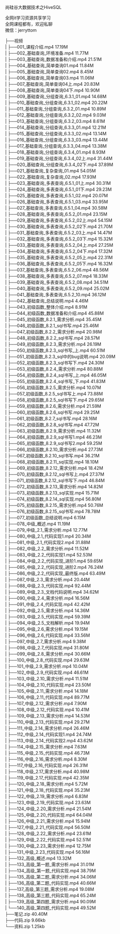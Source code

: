 尚硅谷大数据技术之HiveSQL

全网it学习资源共享学习<br>全网课程都有，欢迎私聊<br>微信：jerryttom<br>

├──视频<br> | ├──001_课程介绍.mp4 17.19M<br> | ├──002_基础查询_环境准备.mp4 11.77M<br> | ├──003_基础查询_数据准备和介绍.mp4 21.51M<br> | ├──004_基础查询_简单查询01.mp4 11.84M<br> | ├──005_基础查询_简单查询02.mp4 8.45M<br> | ├──006_基础查询_简单查询03.mp4 11.06M<br> | ├──007_基础查询_简单查询04上.mp4 20.83M<br> | ├──008_基础查询_简单查询04下.mp4 10.90M<br> | ├──009_基础查询_分组查询_6.3.1_01.mp4 14.68M<br> | ├──010_基础查询_分组查询_6.3.1_02.mp4 20.22M<br> | ├──011_基础查询_分组查询_6.3.2_01.mp4 10.89M<br> | ├──012_基础查询_分组查询_6.3.2_02.mp4 9.03M<br> | ├──013_基础查询_分组查询_6.3.2_03.mp4 8.61M<br> | ├──014_基础查询_分组查询_6.3.3_01.mp4 12.21M<br> | ├──015_基础查询_分组查询_6.3.3_02.mp4 13.14M<br> | ├──016_基础查询_分组查询_6.3.3_03.mp4 13.44M<br> | ├──017_基础查询_分组查询_6.3.3_04.mp4 13.38M<br> | ├──018_基础查询_分组查询_6.3.4_01.mp4 8.93M<br> | ├──019_基础查询_分组查询_6.3.4_02上.mp4 31.44M<br> | ├──020_基础查询_分组查询_6.3.4_02下.mp4 37.89M<br> | ├──021_基础查询_复杂查询_01.mp4 54.05M<br> | ├──022_基础查询_复杂查询_02.mp4 17.93M<br> | ├──023_基础查询_多表查询_6.5.1_01上.mp4 30.31M<br> | ├──024_基础查询_多表查询_6.5.1_01下.mp4 29.23M<br> | ├──025_基础查询_多表查询_6.5.1_02.mp4 20.07M<br> | ├──026_基础查询_多表查询_6.5.1_03.mp4 33.95M<br> | ├──027_基础查询_多表查询_6.5.1_04.mp4 30.58M<br> | ├──028_基础查询_多表查询_6.5.2_01.mp4 23.15M<br> | ├──029_基础查询_多表查询_6.5.2_02上.mp4 54.15M<br> | ├──030_基础查询_多表查询_6.5.2_02下.mp4 21.70M<br> | ├──031_基础查询_多表查询_6.5.2_03上.mp4 14.47M<br> | ├──032_基础查询_多表查询_6.5.2_03下.mp4 15.32M<br> | ├──033_基础查询_多表查询_6.5.2_04上.mp4 27.25M<br> | ├──034_基础查询_多表查询_6.5.2_04下.mp4 17.32M<br> | ├──035_基础查询_多表查询_6.5.2_05上.mp4 22.31M<br> | ├──036_基础查询_多表查询_6.5.2_05下.mp4 16.32M<br> | ├──037_基础查询_多表查询_6.5.2_06.mp4 48.56M<br> | ├──038_基础查询_多表查询_6.5.2_07.mp4 18.33M<br> | ├──039_基础查询_多表查询_6.5.2_08.mp4 34.51M<br> | ├──040_基础查询_多表查询_6.5.2_09.mp4 25.02M<br> | ├──041_基础查询_多表查询_6.5.2_10.mp4 36.12M<br> | ├──042_基础查询_总结说明.mp4 4.46M<br> | ├──043_初级函数_整体介绍.mp4 8.91M<br> | ├──044_初级函数_数据准备和介绍.mp4 45.88M<br> | ├──045_初级函数_8.2.1_需求分析.mp4 35.45M<br> | ├──046_初级函数_8.2.1_sql书写.mp4 25.46M<br> | ├──047_初级函数_8.2.2_需求分析.mp4 20.98M<br> | ├──048_初级函数_8.2.2_sql书写.mp4 28.57M<br> | ├──049_初级函数_8.2.3_需求分析.mp4 26.19M<br> | ├──050_初级函数_8.2.3_sql书写_上.mp4 60.51M<br> | ├──051_初级函数_8.2.3_sql中的bug说明.mp4 20.09M<br> | ├──052_初级函数_8.2.3_sql书写下.mp4 24.30M<br> | ├──053_初级函数_8.2.4_需求分析.mp4 80.88M<br> | ├──054_初级函数_8.2.4_sql书写_上.mp4 46.05M<br> | ├──055_初级函数_8.2.4_sql书写_下.mp4 41.83M<br> | ├──056_初级函数_8.2.5_需求分析.mp4 10.07M<br> | ├──057_初级函数_8.2.5_sql书写上.mp4 73.88M<br> | ├──058_初级函数_8.2.5_sql书写下.mp4 29.65M<br> | ├──059_初级函数_8.2.6_需求分析.mp4 21.59M<br> | ├──060_初级函数_8.2.6_sql书写.mp4 29.25M<br> | ├──061_初级函数_8.2.7_sql书写.mp4 28.16M<br> | ├──062_初级函数_8.2.8_sql书写.mp4 47.72M<br> | ├──063_初级函数_8.2.9_需求分析.mp4 11.32M<br> | ├──064_初级函数_8.2.9_sql书写1.mp4 46.23M<br> | ├──065_初级函数_8.2.9_sql书写2.mp4 59.25M<br> | ├──066_初级函数_8.2.10_需求分析.mp4 27.73M<br> | ├──067_初级函数_8.2.10_sql书写.mp4 36.21M<br> | ├──068_初级函数_8.2.11_sql实现.mp4 18.10M<br> | ├──069_初级函数_8.2.12_需求分析.mp4 18.42M<br> | ├──070_初级函数_8.2.12_sql书写上.mp4 27.37M<br> | ├──071_初级函数_8.2.12_sql书写下.mp4 46.84M<br> | ├──072_初级函数_8.2.13_需求分析.mp4 14.82M<br> | ├──073_初级函数_8.2.13_sql实现.mp4 15.71M<br> | ├──074_初级函数_8.2.14_sql实现.mp4 56.80M<br> | ├──075_初级函数_8.2.15_需求分析.mp4 50.76M<br> | ├──076_初级函数_8.2.15_sql书写.mp4 78.78M<br> | ├──077_初级函数_总结说明.mp4 6.15M<br> | ├──078_中级_概述.mp4 11.19M<br> | ├──079_中级_2.1_需求分析.mp4 12.77M<br> | ├──080_中级_2.1_代码实现1.mp4 20.34M<br> | ├──081_中级_2.1_代码实现2.mp4 31.88M<br> | ├──082_中级_2.2_需求分析.mp4 11.52M<br> | ├──083_中级_2.2_代码实现1.mp4 52.53M<br> | ├──084_中级_2.2_代码实现_进阶1.mp4 59.65M<br> | ├──085_中级_2.2_代码实现_进阶2.mp4 76.24M<br> | ├──086_中级_2.2_代码实现_最终版.mp4 63.49M<br> | ├──087_中级_2.3_需求分析.mp4 20.44M<br> | ├──088_中级_2.3_代码实现.mp4 92.44M<br> | ├──089_中级_2.3_文档代码说明.mp4 34.62M<br> | ├──090_中级_2.4_需求分析.mp4 16.56M<br> | ├──091_中级_2.4_代码实现.mp4 42.42M<br> | ├──092_中级_2.5_需求分析.mp4 14.36M<br> | ├──093_中级_2.5_代码实现.mp4 59.39M<br> | ├──094_中级_2.5_文档解析.mp4 19.94M<br> | ├──095_中级_2.6_需求分析.mp4 19.15M<br> | ├──096_中级_2.6_代码实现.mp4 33.56M<br> | ├──097_中级_2.7_需求分析.mp4 9.38M<br> | ├──098_中级_2.7_代码实现.mp4 31.80M<br> | ├──099_中级_2.8_需求分析.mp4 30.66M<br> | ├──100_中级_2.8_代码实现.mp4 29.63M<br> | ├──101_中级_2.9_需求分析.mp4 10.04M<br> | ├──102_中级_2.9_代码实现.mp4 46.61M<br> | ├──103_中级_2.10_需求分析.mp4 11.51M<br> | ├──104_中级_2.10_代码实现.mp4 23.50M<br> | ├──105_中级_2.11_需求分析.mp4 14.18M<br> | ├──106_中级_2.11_代码实现.mp4 89.77M<br> | ├──107_中级_2.12_需求分析.mp4 7.90M<br> | ├──108_中级_2.12_代码实现.mp4 10.41M<br> | ├──109_中级_2.13_需求分析.mp4 14.53M<br> | ├──110_中级_2.13_代码实现.mp4 29.27M<br> | ├──111_中级_2.14_需求分析.mp4 26.46M<br> | ├──112_中级_2.14_代码实现1.mp4 24.74M<br> | ├──113_中级_2.14_代码实现2.mp4 43.62M<br> | ├──114_中级_2.15_需求分析.mp4 7.63M<br> | ├──115_中级_2.15_代码实现.mp4 46.73M<br> | ├──116_中级_2.16_需求分析.mp4 8.30M<br> | ├──117_中级_2.16_代码实现.mp4 26.31M<br> | ├──118_中级_2.17_需求分析.mp4 40.98M<br> | ├──119_中级_2.17_代码实现.mp4 42.35M<br> | ├──120_中级_2.18_需求分析.mp4 5.72M<br> | ├──121_中级_2.18_代码实现.mp4 35.23M<br> | ├──122_中级_2.19_需求分析.mp4 6.83M<br> | ├──123_中级_2.19_代码实现.mp4 23.63M<br> | ├──124_中级_2.20_需求分析.mp4 21.54M<br> | ├──125_中级_2.20_代码实现.mp4 64.04M<br> | ├──126_中级_2.21_需求分析.mp4 15.94M<br> | ├──127_中级_2.21_代码实现.mp4 56.50M<br> | ├──128_中级_2.22_需求分析.mp4 23.61M<br> | ├──129_中级_2.22_代码实现.mp4 52.51M<br> | ├──130_中级_2.23_需求分析.mp4 12.75M<br> | ├──131_中级_2.23_代码实现.mp4 56.16M<br> | ├──132_高级_概述.mp4 13.32M<br> | ├──133_高级_第一题_需求分析.mp4 31.01M<br> | ├──134_高级_第一题_代码实现.mp4 38.79M<br> | ├──135_高级_第二题_需求分析.mp4 34.06M<br> | ├──136_高级_第二题_代码实现.mp4 40.66M<br> | ├──137_高级_第三题_需求分析.mp4 19.08M<br> | ├──138_高级_第三题_代码实现.mp4 65.24M<br> | ├──139_高级_第四题_需求分析.mp4 90.09M<br> | └──140_高级_第四题_代码实现.mp4 49.52M<br> ├──笔记.zip 40.40M<br> ├──代码.zip 9.66kb<br> └──资料.zip 1.25kb